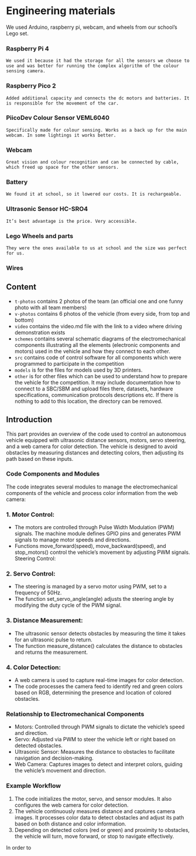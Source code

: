 Engineering materials
====
We used Arduino, raspberry pi, webcam, and wheels from our school’s Lego set.
### Raspberry Pi 4 
`We used it because it had the storage for all the sensors we choose to use and was better for running the complex algorithm of the colour sensing camera.`
### Raspberry Pico 2
`Added additional capacity and connects the dc motors and batteries. It is responsible for the movement of the car. `
### PiicoDev Colour Sensor VEML6040
`Specifically made for colour sensing. Works as a back up for the main webcam. In some lightings it works better. `
### Webcam 
`Great vision and colour recognition and can be connected by cable, which freed up space for the other sensors.`
### Battery
`We found it at school, so it lowered our costs. It is rechargeable.`
### Ultrasonic Sensor HC-SRO4 
`It’s best advantage is the price. Very accessible.`
### Lego Wheels and parts
`They were the ones available to us at school and the size was perfect for us.`
### Wires


## Content

* `t-photos` contains 2 photos of the team (an official one and one funny photo with all team members)
* `v-photos` contains 6 photos of the vehicle (from every side, from top and bottom)
* `video` contains the video.md file with the link to a video where driving demonstration exists
* `schemes` contains several schematic diagrams of the electromechanical components illustrating all the elements (electronic components and motors) used in the vehicle and how they connect to each other.
* `src` contains code of control software for all components which were programmed to participate in the competition
* `models` is for the files for models used by 3D printers.
* `other` is for other files which can be used to understand how to prepare the vehicle for the competition. It may include documentation how to connect to a SBC/SBM and upload files there, datasets, hardware specifications, communication protocols descriptions etc. If there is nothing to add to this location, the directory can be removed.

## Introduction

This part provides an overview of the code used to control an autonomous vehicle equipped with ultrasonic distance sensors, motors, servo steering, and a web camera for color detection. The vehicle is designed to avoid obstacles by measuring distances and detecting colors, then adjusting its path based on these inputs.

### Code Components and Modules
The code integrates several modules to manage the electromechanical components of the vehicle and process color information from the web camera:

### 1. Motor Control:

* The motors are controlled through Pulse Width Modulation (PWM) signals. The machine module defines GPIO pins and generates PWM signals to manage motor speeds and directions.
* Functions move_forward(speed), move_backward(speed), and stop_motors() control the vehicle’s movement by adjusting PWM signals.
Steering Control:

### 2. Servo Control:
* The steering is managed by a servo motor using PWM, set to a frequency of 50Hz.
* The function set_servo_angle(angle) adjusts the steering angle by modifying the duty cycle of the PWM signal.

### 3. Distance Measurement:

* The ultrasonic sensor detects obstacles by measuring the time it takes for an ultrasonic pulse to return.
* The function measure_distance() calculates the distance to obstacles and returns the measurement.
  
### 4. Color Detection:
* A web camera is used to capture real-time images for color detection.  
* The code processes the camera feed to identify red and green colors based on RGB, determining the presence and location of colored obstacles.

### Relationship to Electromechanical Components
* Motors: Controlled through PWM signals to dictate the vehicle’s speed and direction.
* Servo: Adjusted via PWM to steer the vehicle left or right based on detected obstacles.
* Ultrasonic Sensor: Measures the distance to obstacles to facilitate navigation and decision-making.
* Web Camera: Captures images to detect and interpret colors, guiding the vehicle’s movement and direction.

### Example Workflow
1. The code initializes the motor, servo, and sensor modules. It also configures the web camera for color detection.
2. The vehicle continuously measures distance and captures camera images. It processes color data to detect obstacles and adjust its path based on both distance and color information.
3. Depending on detected colors (red or green) and proximity to obstacles, the vehicle will turn, move forward, or stop to navigate effectively.

In order to 
